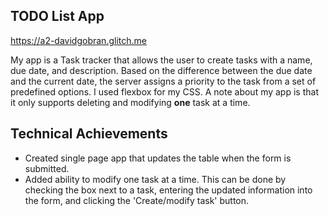 ## TODO List App

https://a2-davidgobran.glitch.me

My app is a Task tracker that allows the user to create tasks with a name, due date, and description. Based on the difference between the due date and the current date, the server assigns a priority to the task from a set of predefined options. I used flexbox for my CSS. A note about my app is that it only supports deleting and modifying **one** task at a time.

## Technical Achievements
- Created single page app that updates the table when the form is submitted.
- Added ability to modify one task at a time. This can be done by checking the box next to a task, entering the updated information into the form, and clicking the 'Create/modify task' button.
